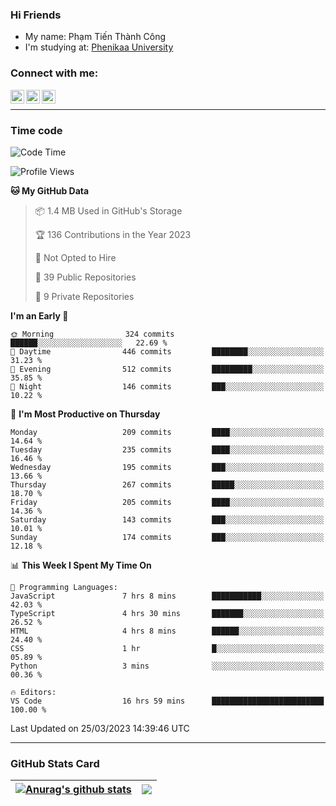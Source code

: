 ### Hi Friends

- My name: Phạm Tiến Thành Công
- I'm studying at: [Phenikaa University]


### Connect with me:
[<img align="left" alt="PhamTienThanhCong | Facebook" width="22px" src="https://upload.wikimedia.org/wikipedia/commons/thumb/1/16/Facebook-icon-1.png/640px-Facebook-icon-1.png" />][facebook]
[<img align="left" alt="PhamTienThanhCong | Zalo" width="22px" src="https://www.anphatpc.com.vn/template/anphat_2020v2/images/icon-zalo.jpg" />][zalo]
[<img align="left" alt="PhamTienThanhCong | LinkedIn" width="22px" src="https://cdn3.iconfinder.com/data/icons/inficons/512/linkedin.png" />][linkedin]

<br />

---

### Time code

<!--START_SECTION:waka-->
![Code Time](http://img.shields.io/badge/Code%20Time-950%20hrs%2051%20mins-blue)

![Profile Views](http://img.shields.io/badge/Profile%20Views-21-blue)

**🐱 My GitHub Data** 

> 📦 1.4 MB Used in GitHub's Storage 
 > 
> 🏆 136 Contributions in the Year 2023
 > 
> 🚫 Not Opted to Hire
 > 
> 📜 39 Public Repositories 
 > 
> 🔑 9 Private Repositories 
 > 
**I'm an Early 🐤** 

```text
🌞 Morning                324 commits         ██████░░░░░░░░░░░░░░░░░░░   22.69 % 
🌆 Daytime                446 commits         ████████░░░░░░░░░░░░░░░░░   31.23 % 
🌃 Evening                512 commits         █████████░░░░░░░░░░░░░░░░   35.85 % 
🌙 Night                  146 commits         ███░░░░░░░░░░░░░░░░░░░░░░   10.22 % 
```
📅 **I'm Most Productive on Thursday** 

```text
Monday                   209 commits         ████░░░░░░░░░░░░░░░░░░░░░   14.64 % 
Tuesday                  235 commits         ████░░░░░░░░░░░░░░░░░░░░░   16.46 % 
Wednesday                195 commits         ███░░░░░░░░░░░░░░░░░░░░░░   13.66 % 
Thursday                 267 commits         █████░░░░░░░░░░░░░░░░░░░░   18.70 % 
Friday                   205 commits         ████░░░░░░░░░░░░░░░░░░░░░   14.36 % 
Saturday                 143 commits         ███░░░░░░░░░░░░░░░░░░░░░░   10.01 % 
Sunday                   174 commits         ███░░░░░░░░░░░░░░░░░░░░░░   12.18 % 
```


📊 **This Week I Spent My Time On** 

```text
💬 Programming Languages: 
JavaScript               7 hrs 8 mins        ███████████░░░░░░░░░░░░░░   42.03 % 
TypeScript               4 hrs 30 mins       ███████░░░░░░░░░░░░░░░░░░   26.52 % 
HTML                     4 hrs 8 mins        ██████░░░░░░░░░░░░░░░░░░░   24.40 % 
CSS                      1 hr                █░░░░░░░░░░░░░░░░░░░░░░░░   05.89 % 
Python                   3 mins              ░░░░░░░░░░░░░░░░░░░░░░░░░   00.36 % 

🔥 Editors: 
VS Code                  16 hrs 59 mins      █████████████████████████   100.00 % 
```


 Last Updated on 25/03/2023 14:39:46 UTC
<!--END_SECTION:waka-->

---

### GitHub Stats Card

| <a href="https://github.com/phamtienthanhcong"><img align="center" src="https://github-readme-stats.vercel.app/api?username=PhamTienThanhCong&show_icons=true&include_all_commits=true&theme=buefy&hide_border=true&theme=ocean_dark" alt="Anurag's github stats" /></a> | <a href="https://github.com/phamtienthanhcong"><img align="center" src="https://github-readme-stats.vercel.app/api/top-langs/?username=PhamTienThanhCong&layout=compact&theme=buefy&hide_border=true&theme=ocean_dark" /></a> |
| ------------- | ------------- |

[Phenikaa University]: https://phenikaa-uni.edu.vn/vi
[facebook]: https://www.facebook.com/phamtienthanhcong
[linkedin]: https://linkedin.com/in/phamtienthanhcong
[zalo]: https://zalo.me/0396396332
[tiktok]: https://www.tiktok.com/@phamtienthanhcong
[web]: https://github.com/PhamTienThanhCong/web_dev
[min project]: https://github.com/PhamTienThanhCong/Project-Of-Web
[c and cpp]: https://github.com/PhamTienThanhCong/Code_C_and_Cpro
[python]: https://github.com/PhamTienThanhCong/Python_beginer
